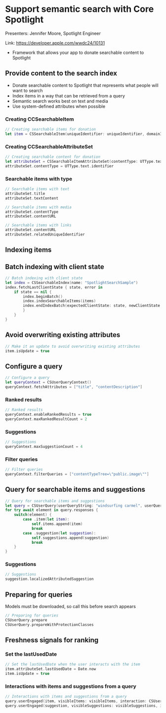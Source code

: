 # Support semantic search with Core Spotlight

Presenters: Jennifer Moore, Spotlight Engineer

Link: https://developer.apple.com/wwdc24/10131

- Framework that allows your app to donate searchable content to Spotlight

## Provide content to the search index

- Donate searchable content to Spotlight that represents what people will want to search
- Index items in a way that can be retrieved from a query
- Semantic search works best on text and media
- Use system-defined attributes when possible

### Creating CCSearchableItem

```swift
// Creating searchable items for donation
let item = CSSearchableItem(uniqueIdentifier: uniqueIdentifier, domainIdentifier: domainIdentifier, attributeSet: attributeSet)
```

### Creating CCSearchableAttributeSet

```swift
// Creating searchable content for donation
let attributeSet = CSSearchableItemAttributeSet(contentType: UTType.text)
attributeSet.contentType = UTType.text.identifier
```

### Searchable items with type

```swift
// Searchable items with text
attributeSet.title
attributeSet.textContent

// Searchable items with media
attributeSet.contentType
attributeSet.contentURL

// Searchable items with links
attributeSet.contentURL
attributeSet.relatedUniqueIdentifier
```

## Indexing items

## Batch indexing with client state

```swift
// Batch indexing with client state
let index = CSSearchableIndex(name: "SpotlightSearchSample")        
index.fetchLastClientState { state, error in         
    if state == nil {
        index.beginBatch()
        index.indexSearchableItems(items)
        index.endIndexBatch(expectedClientState: state, newClientState: newState) { error in
        }
    }
}
```

## Avoid overwriting existing attributes

```swift
// Make it an update to avoid overwriting existing attributes
item.isUpdate = true
```

## Configure a query

```swift
// Configure a query
let queryContext = CSUserQueryContext()
queryContext.fetchAttributes = ["title", "contentDescription"]
```

### Ranked results

```swift
// Ranked results
queryContext.enableRankedResults = true
queryContext.maxRankedResultCount = 2
```

### Suggestions

```swift
// Suggestions
queryContext.maxSuggestionCount = 4
```

### Filter queries

```swift
// Filter queries
queryContext.filterQueries = ["contentTypeTree=\"public.image\""]
```

## Query for searchable items and suggestions

```swift
// Query for searchable items and suggestions
let query = CSUserQuery(userQueryString: "windsurfing carmel", userQueryContext: queryContext)
for try await element in query.responses {
    switch(element) {
        case .item(let item):
            self.items.append(item)
            break
        case .suggestion(let suggestion):
            self.suggestions.append(suggestion)
            break
    }
}
```

### Suggestions

```swift
// Suggestions
suggestion.localizedAttributedSuggestion
```

## Preparing for queries

Models must be downloaded, so call this before search appears

```swift
// Preparing for queries
CSUserQuery.prepare
CSUserQuery.prepareWithProtectionClasses
```

## Freshness signals for ranking

### Set the lastUsedDate

```swift
// Set the lastUsedDate when the user interacts with the item
item.attributeSet.lastUsedDate = Date.now
item.isUpdate = true
```

### Interactions with items and suggestions from a query

```swift
// Interactions with items and suggestions from a query
query.userEngaged(item, visibleItems: visibleItems, interaction: CSUserQuery.UserInteractionKind.select)
query.userEngaged(suggestion, visibleSuggestions: visibleSuggestions, interaction: CSUserQuery.UserInteractionKind.select)
```
